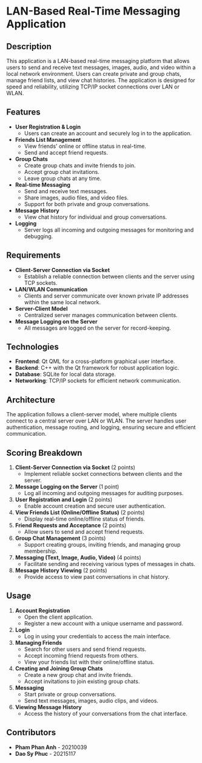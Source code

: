 # LAN-Based Real-Time Messaging Application

## Description

This application is a LAN-based real-time messaging platform that allows users to send and receive text messages, images, audio, and video within a local network environment. Users can create private and group chats, manage friend lists, and view chat histories. The application is designed for speed and reliability, utilizing TCP/IP socket connections over LAN or WLAN.

## Features

- **User Registration & Login**
  - Users can create an account and securely log in to the application.
- **Friends List Management**
  - View friends' online or offline status in real-time.
  - Send and accept friend requests.
- **Group Chats**
  - Create group chats and invite friends to join.
  - Accept group chat invitations.
  - Leave group chats at any time.
- **Real-time Messaging**
  - Send and receive text messages.
  - Share images, audio files, and video files.
  - Support for both private and group conversations.
- **Message History**
  - View chat history for individual and group conversations.
- **Logging**
  - Server logs all incoming and outgoing messages for monitoring and debugging.

## Requirements

- **Client-Server Connection via Socket**
  - Establish a reliable connection between clients and the server using TCP sockets.
- **LAN/WLAN Communication**
  - Clients and server communicate over known private IP addresses within the same local network.
- **Server-Client Model**
  - Centralized server manages communication between clients.
- **Message Logging on the Server**
  - All messages are logged on the server for record-keeping.

## Technologies

- **Frontend**: Qt QML for a cross-platform graphical user interface.
- **Backend**: C++ with the Qt framework for robust application logic.
- **Database**: SQLite for local data storage.
- **Networking**: TCP/IP sockets for efficient network communication.

## Architecture

The application follows a client-server model, where multiple clients connect to a central server over LAN or WLAN. The server handles user authentication, message routing, and logging, ensuring secure and efficient communication.

## Scoring Breakdown

1. **Client-Server Connection via Socket** (2 points)
   - Implement reliable socket connections between clients and the server.
2. **Message Logging on the Server** (1 point)
   - Log all incoming and outgoing messages for auditing purposes.
3. **User Registration and Login** (2 points)
   - Enable account creation and secure user authentication.
4. **View Friends List (Online/Offline Status)** (2 points)
   - Display real-time online/offline status of friends.
5. **Friend Requests and Acceptance** (2 points)
   - Allow users to send and accept friend requests.
6. **Group Chat Management** (3 points)
   - Support creating groups, inviting friends, and managing group membership.
7. **Messaging (Text, Image, Audio, Video)** (4 points)
   - Facilitate sending and receiving various types of messages in chats.
8. **Message History Viewing** (2 points)
   - Provide access to view past conversations in chat history.

## Usage

1. **Account Registration**
   - Open the client application.
   - Register a new account with a unique username and password.
2. **Login**
   - Log in using your credentials to access the main interface.
3. **Managing Friends**
   - Search for other users and send friend requests.
   - Accept incoming friend requests from others.
   - View your friends list with their online/offline status.
4. **Creating and Joining Group Chats**
   - Create a new group chat and invite friends.
   - Accept invitations to join existing group chats.
5. **Messaging**
   - Start private or group conversations.
   - Send text messages, images, audio clips, and videos.
6. **Viewing Message History**
   - Access the history of your conversations from the chat interface.

## Contributors

- **Pham Phan Anh** - 20210039
- **Dao Sy Phuc** - 20215117
